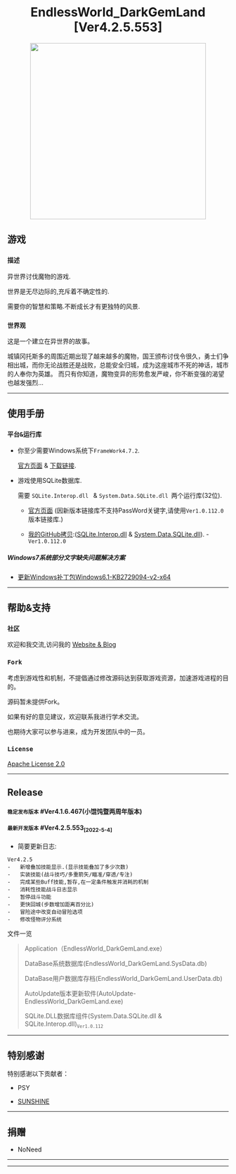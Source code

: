 # <center> EndlessWorld_DarkGemLand [Ver4.2.5.553]</center>

<center><img src="https://github.com/UkokuGemini/UkokuGemini.github.io/blob/MainBranches/img/EndlessWorld_DarkGemLand/ReadMeLogo.png?raw=true" width="400"></center>

## **游戏**

### `描述`

异世界讨伐魔物的游戏.

世界是无尽边际的,充斥着不确定性的.

需要你的智慧和策略.不断成长才有更独特的风景. 


### `世界观`
这是一个建立在异世界的故事。

城镇冈托斯多的周围近期出现了越来越多的魔物，国王颁布讨伐令很久，勇士们争相出城，而你无论战胜还是战败，总能安全归城，成为这座城市不死的神话，城市的人奉你为英雄。
而只有你知道，魔物变异的形势愈发严峻，你不断变强的渴望也越发强烈...

***

## **使用手册**

### `平台&运行库`

- 你至少需要Windows系统下`FrameWork4.7.2`.

  [官方页面](https://dotnet.microsoft.com/zh-cn/download/dotnet-framework/net472) &
  [下载链接](https://dotnet.microsoft.com/zh-cn/download/dotnet-framework/thank-you/net472-web-installer).

 - 游戏使用SQLite数据库.

    需要 `SQLite.Interop.dll ` & `System.Data.SQLite.dll `两个运行库(32位).

    - [官方页面](http://system.data.sqlite.org/index.html/doc/trunk/www/downloads.wiki) (因新版本链接库不支持PassWord关键字,请使用`Ver1.0.112.0`版本链接库.)

    - [我的GitHub拷贝](https://github.com/UkokuGemini/EndlessWorld_DarkGemLand-Release/tree/MainBranches/Dll):([SQLite.Interop.dll](https://github.com/UkokuGemini/EndlessWorld_DarkGemLand-Release/blob/MainBranches/Dll/SQLite.Interop.dll)  & [System.Data.SQLite.dll](https://github.com/UkokuGemini/EndlessWorld_DarkGemLand-Release/blob/MainBranches/Dll/System.Data.SQLite.dll)). - `Ver1.0.112.0`

##### Windows7系统部分文字缺失问题解决方案
 - [更新Windows补丁包Windows6.1-KB2729094-v2-x64](https://support.microsoft.com/zh-cn/topic/%E7%8E%B0%E6%8F%90%E4%BE%9B%E5%AF%B9-windows-7-%E5%92%8C-windows-server-2008-r2-%E4%B8%AD-segoe-ui-%E7%AC%A6%E5%8F%B7%E5%AD%97%E4%BD%93%E7%9A%84%E6%9B%B4%E6%96%B0-0743a473-3afe-e8b2-7c20-54aa430463d6)

***

## **帮助&支持**

### `社区`
欢迎和我交流,访问我的 [Website & Blog](https://ukokugemini.github.io)

### `Fork`
考虑到游戏性和机制，不提倡通过修改源码达到获取游戏资源，加速游戏进程的目的。

源码暂未提供Fork。

如果有好的意见建议，欢迎联系我进行学术交流。

也期待大家可以参与进来，成为开发团队中的一员。

### `License`

[Apache License 2.0](https://github.com/UkokuGemini/EndlessWorld_DarkGemLand-Release/blob/MainBranches/LICENSE)

***

## **Release**
#### `稳定发布版本` **#Ver4.1.6.467(小馄饨暨两周年版本)**
#### `最新开发版本` **#Ver4.2.5.553**<sub>[2022-5-4]</sub>

- 简要更新日志:  

```
Ver4.2.5
-   新增叠加技能显示.(显示技能叠加了多少次数)
-   实装技能(战斗技巧/多重箭矢/瞄准/穿透/专注)
-   完成某些Buff技能,暂存,在一定条件触发并消耗的机制
-   消耗性技能战斗日志显示
-   暂停战斗功能
-   更快回城(步数增加距离百分比)
-   冒险途中改变自动冒险选项
-   修改怪物评分系统
```

文件一览

>Application（EndlessWorld_DarkGemLand.exe）
>
>DataBase系统数据库(EndlessWorld_DarkGemLand.SysData.db)
>
>DataBase用户数据库存档(EndlessWorld_DarkGemLand.UserData.db)
>
>AutoUpdate版本更新软件(AutoUpdate-EndlessWorld_DarkGemLand.exe)
>
>SQLite.DLL数据库组件(System.Data.SQLite.dll & SQLite.Interop.dll)<sub>`Ver1.0.112`</sub>

***
## **特别感谢**

特别感谢以下贡献者：

- PSY

- [SUNSHINE](https://github.com/sunshineyg)

***
## **捐赠**

- NoNeed

***
***